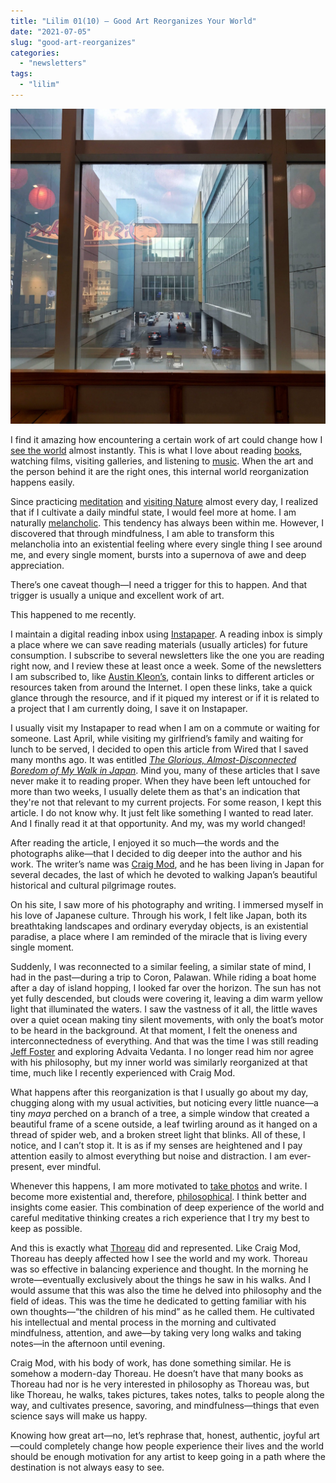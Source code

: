 ```yaml
---
title: "Lilim 01(10) — Good Art Reorganizes Your World"
date: "2021-07-05"
slug: "good-art-reorganizes"
categories:
  - "newsletters"
tags:
  - "lilim"
---
```


![Window at the mall](images/Window-at-the-mall.jpg)

I find it amazing how encountering a certain work of art could change how I [see the world](/seeing-the-world-clearly/) almost instantly. This is what I love about reading [books](/tags/hero-books/), watching films, visiting galleries, and listening to [music](/my-2019-musical-diaries/). When the art and the person behind it are the right ones, this internal world reorganization happens easily.

Since practicing [meditation](/the-only-thing-we-can-truly-control) and [visiting Nature](/doing-afternoon-fieldworks/) almost every day, I realized that if I cultivate a daily mindful state, I would feel more at home. I am naturally [melancholic](/seven-lessons-i-learned-since-my-depression-in-2011/). This tendency has always been within me. However, I discovered that through mindfulness, I am able to transform this melancholia into an existential feeling where every single thing I see around me, and every single moment, bursts into a supernova of awe and deep appreciation.

There’s one caveat though—I need a trigger for this to happen. And that trigger is usually a unique and excellent work of art.

This happened to me recently.

I maintain a digital reading inbox using [Instapaper](https://www.instapaper.com). A reading inbox is simply a place where we can save reading materials (usually articles) for future consumption. I subscribe to several newsletters like the one you are reading right now, and I review these at least once a week. Some of the newsletters I am subscribed to, like [Austin Kleon’s](https://austinkleon.com/newsletter), contain links to different articles or resources taken from around the Internet. I open these links, take a quick glance through the resource, and if it piqued my interest or if it is related to a project that I am currently doing, I save it on Instapaper.

I usually visit my Instapaper to read when I am on a commute or waiting for someone. Last April, while visiting my girlfriend’s family and waiting for lunch to be served, I decided to open this article from Wired that I saved many months ago. It was entitled [_The Glorious, Almost-Disconnected Boredom of My Walk in Japan_](https://www.wired.com/story/six-weeks-100s-miles-hours-glorious-boredom-japan). Mind you, many of these articles that I save never make it to reading proper. When they have been left untouched for more than two weeks, I usually delete them as that's an indication that they're not that relevant to my current projects. For some reason, I kept this article. I do not know why. It just felt like something I wanted to read later. And I finally read it at that opportunity. And my, was my world changed!

After reading the article, I enjoyed it so much—the words and the photographs alike—that I decided to dig deeper into the author and his work. The writer’s name was [Craig Mod](https://craigmod.com), and he has been living in Japan for several decades, the last of which he devoted to walking Japan’s beautiful historical and cultural pilgrimage routes.

On his site, I saw more of his photography and writing. I immersed myself in his love of Japanese culture. Through his work, I felt like Japan, both its breathtaking landscapes and ordinary everyday objects, is an existential paradise, a place where I am reminded of the miracle that is living every single moment.

Suddenly, I was reconnected to a similar feeling, a similar state of mind, I had in the past—during a trip to Coron, Palawan. While riding a boat home after a day of island hopping, I looked far over the horizon. The sun has not yet fully descended, but clouds were covering it, leaving a dim warm yellow light that illuminated the waters. I saw the vastness of it all, the little waves over a quiet ocean making tiny silent movements, with only the boat’s motor to be heard in the background. At that moment, I felt the oneness and interconnectedness of everything. And that was the time I was still reading [Jeff Foster](https://www.facebook.com/LifeWithoutACentre) and exploring Advaita Vedanta. I no longer read him nor agree with his philosophy, but my inner world was similarly reorganized at that time, much like I recently experienced with Craig Mod.

What happens after this reorganization is that I usually go about my day, chugging along with my usual activities, but noticing every little nuance—a tiny _maya_ perched on a branch of a tree, a simple window that created a beautiful frame of a scene outside, a leaf twirling around as it hanged on a thread of spider web, and a broken street light that blinks. All of these, I notice, and I can’t stop it. It is as if my senses are heightened and I pay attention easily to almost everything but noise and distraction. I am ever-present, ever mindful.

Whenever this happens, I am more motivated to [take photos](https://www.instagram.com/vinceimbat/) and write. I become more existential and, therefore, [philosophical](/umbrellaworts-and-truth-partners/). I think better and insights come easier. This combination of deep experience of the world and careful meditative thinking creates a rich experience that I try my best to keep as possible.

And this is exactly what [Thoreau](/what-i-learned-from-a-year-of-reading-thoreaus-journal/) did and represented. Like Craig Mod, Thoreau has deeply affected how I see the world and my work. Thoreau was so effective in balancing experience and thought. In the morning he wrote—eventually exclusively about the things he saw in his walks. And I would assume that this was also the time he delved into philosophy and the field of ideas. This was the time he dedicated to getting familiar with his own thoughts—“the children of his mind” as he called them. He cultivated his intellectual and mental process in the morning and cultivated mindfulness, attention, and awe—by taking very long walks and taking notes—in the afternoon until evening.

Craig Mod, with his body of work, has done something similar. He is somehow a modern-day Thoreau. He doesn’t have that many books as Thoreau had nor is he very interested in philosophy as Thoreau was, but like Thoreau, he walks, takes pictures, takes notes, talks to people along the way, and cultivates presence, savoring, and mindfulness—things that even science says will make us happy.

Knowing how great art—no, let’s rephrase that, honest, authentic, joyful art—could completely change how people experience their lives and the world should be enough motivation for any artist to keep going in a path where the destination is not always easy to see.

